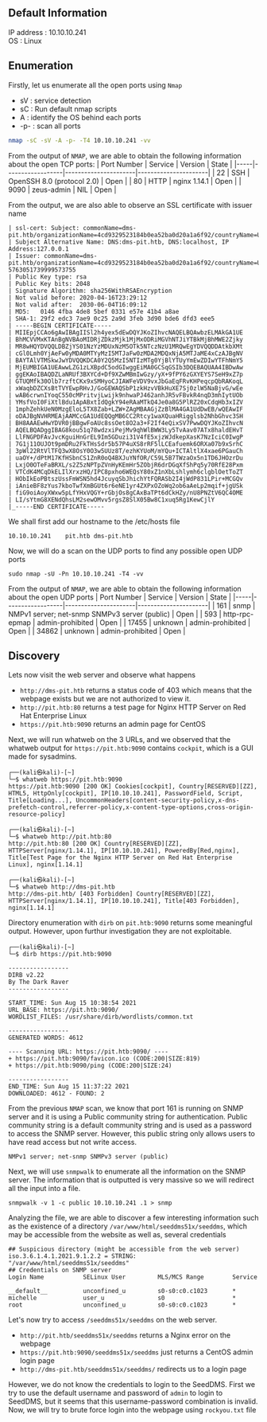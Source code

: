 ## Default Information
IP address : 10.10.10.241\
OS : Linux

## Enumeration
Firstly, let us enumerate all the open ports using ```Nmap```
* sV : service detection
* sC : Run default nmap scripts
* A : identify the OS behind each ports
* -p- : scan all ports

```bash
nmap -sC -sV -A -p- -T4 10.10.10.241 -vv
```

From the output of ```NMAP```, we are able to obtain the following information about the open TCP ports:
| Port Number | Service | Version | State |
|-----|------------------|----------------------|----------------------|
| 22	| SSH | OpenSSH 8.0 (protocol 2.0) | Open |
| 80	| HTTP | nginx 1.14.1 | Open |
| 9090	| zeus-admin | NIL | Open |

From the output, we are also able to observe an SSL certificate with issuer name
```
| ssl-cert: Subject: commonName=dms-pit.htb/organizationName=4cd9329523184b0ea52ba0d20a1a6f92/countryName=US
| Subject Alternative Name: DNS:dms-pit.htb, DNS:localhost, IP Address:127.0.0.1
| Issuer: commonName=dms-pit.htb/organizationName=4cd9329523184b0ea52ba0d20a1a6f92/countryName=US/organizationalUnitName=ca-5763051739999573755
| Public Key type: rsa
| Public Key bits: 2048
| Signature Algorithm: sha256WithRSAEncryption
| Not valid before: 2020-04-16T23:29:12
| Not valid after:  2030-06-04T16:09:12
| MD5:   0146 4fba 4de8 5bef 0331 e57e 41b4 a8ae
| SHA-1: 29f2 edc3 7ae9 0c25 2a9d 3feb 3d90 bde6 dfd3 eee5
| -----BEGIN CERTIFICATE-----
| MIIEpjCCAo6gAwIBAgIISl2h4yex5dEwDQYJKoZIhvcNAQELBQAwbzELMAkGA1UE
| BhMCVVMxKTAnBgNVBAoMIDRjZDkzMjk1MjMxODRiMGVhNTJiYTBkMjBhMWE2Zjky
| MR8wHQYDVQQLDBZjYS01NzYzMDUxNzM5OTk5NTczNzU1MRQwEgYDVQQDDAtkbXMt
| cGl0Lmh0YjAeFw0yMDA0MTYyMzI5MTJaFw0zMDA2MDQxNjA5MTJaME4xCzAJBgNV
| BAYTAlVTMSkwJwYDVQQKDCA0Y2Q5MzI5NTIzMTg0YjBlYTUyYmEwZDIwYTFhNmY5
| MjEUMBIGA1UEAwwLZG1zLXBpdC5odGIwggEiMA0GCSqGSIb3DQEBAQUAA4IBDwAw
| ggEKAoIBAQDZLaNRUf3BXYCd+Df9XZwMBmIwGzy/yX+9fPY6zGXYEYS7SeH9xZ7p
| GTUQMfk30Olb7rzftCKx9xSMHyoCJIAWFeVDV9vxJbGaEqFRvKHPeqcpQbRAKoqL
| xWaqbDZCXsBtTVYEwpRHvJ/GoGEWAQSbP1zkHzvVBkHuXE7Sj0zlW5NaBjvG/wEe
| wAB6crwnIYoqC550cMPritvjLwijk9nhwaPJ462anhJR5vFBvkR4nqD3mhIytUOb
| YMsfVoI0FiXtlBdu1ApABxtIdQgkY94eRAaMTkQ4Je0a8G5PlRZ20xCdqHb3xIZV
| 1mphZehkUeN0MzgEloL5TX8Zab+LZW+ZAgMBAAGjZzBlMA4GA1UdDwEB/wQEAwIF
| oDAJBgNVHRMEAjAAMCcGA1UdEQQgMB6CC2Rtcy1waXQuaHRigglsb2NhbGhvc3SH
| BH8AAAEwHwYDVR0jBBgwFoAUc8ssOet8O2a3+F2If4eQixSV7PwwDQYJKoZIhvcN
| AQELBQADggIBAG8kou51q78wdzxiPejMv9qhWlBWW3Ly5TvAav07ATx8haldEHvT
| LlFNGPDFAvJvcKguiHnGrEL9Im5GDuzi31V4fE5xjzWJdkepXasK7NzIciC0IwgP
| 7G1j11OUJOt9pmDRu2FkTHsSdr5b57P4uXS8rRF5lLCEafuemk6ORXa07b9xSrhC
| 3pWl22RtVlTFQ3wX8OsY0O3w5UUz8T/ezhKYUoM/mYQu+ICTAltlX4xae6PGauCh
| uaOY+/dPtM17KfHSbnCS1ZnR0oQ4BXJuYNfOR/C59L5B7TWzaOx5n1TD6JHOzrDu
| LxjO0OTeFaBRXL/s2Z5zNPTpZVnHyKEmHr5ZObjR6drDGqXfShPq5y70RfE28Pxm
| VTCdK4MCqDkELIlXrxzHQ/IPC8pxho6WEQsY80xZ1nXbLshlymh6clgblOetToZT
| HObIkEoPBtszUssFmWSN5hd4JcuyqSbJhichYtFQRASb2I4jWdP831LPir+MCGQv
| iAnieBF8zYus7kboTwfXmBGUt6r6eNE1yr4ZXPxOZoWq2ob6aAeLp2mqif+jgUSk
| fiG9oiAoyXWxw5pLfYHxVQGY+rGbjOs8gCAxBaTPt6dCkHZy/nU8PNZtV6QC4OME
| LI/sYtmG8XENdQhsLM2sewOMvv5rgsZ8SlX05Bw8C1xuq5Rg1KewCjlY
|_-----END CERTIFICATE-----
```
We shall first add our hostname to the /etc/hosts file
```
10.10.10.241    pit.htb dms-pit.htb
```
Now, we will do a scan on the UDP ports to find any possible open UDP ports
```
sudo nmap -sU -Pn 10.10.10.241 -T4 -vv 
```
From the output of ```NMAP```, we are able to obtain the following information about the open UDP ports
| Port Number | Service | Version | State |
|-----|------------------|----------------------|----------------------|
| 161	| snmp | NMPv1 server; net-snmp SNMPv3 server (public) | Open |
| 593	| http-rpc-epmap | admin-prohibited | Open |
| 17455	| unknown | admin-prohibited | Open |
| 34862	| unknown | admin-prohibited | Open |

## Discovery
Lets now visit the web server and observe what happens
* ```http://dms-pit.htb``` returns a status code of 403 which means that the webpage exists but we are not authorized to view it. 
* ```http://pit.htb:80``` returns a test page for Nginx HTTP Server on Red Hat Enterprise Linux 
* ```https://pit.htb:9090``` returns an admin page for CentOS

Next, we will run whatweb on the 3 URLs, and we observed that the whatweb output for ```https://pit.htb:9090``` contains ```cockpit```, which is a GUI made for sysadmins.
```
┌──(kali㉿kali)-[~]
└─$ whatweb https://pit.htb:9090
https://pit.htb:9090 [200 OK] Cookies[cockpit], Country[RESERVED][ZZ], HTML5, HttpOnly[cockpit], IP[10.10.10.241], PasswordField, Script, Title[Loading...], UncommonHeaders[content-security-policy,x-dns-prefetch-control,referrer-policy,x-content-type-options,cross-origin-resource-policy]
                                                                             
┌──(kali㉿kali)-[~]
└─$ whatweb http://pit.htb:80  
http://pit.htb:80 [200 OK] Country[RESERVED][ZZ], HTTPServer[nginx/1.14.1], IP[10.10.10.241], PoweredBy[Red,nginx], Title[Test Page for the Nginx HTTP Server on Red Hat Enterprise Linux], nginx[1.14.1]
                                                                             
┌──(kali㉿kali)-[~]
└─$ whatweb http://dms-pit.htb
http://dms-pit.htb/ [403 Forbidden] Country[RESERVED][ZZ], HTTPServer[nginx/1.14.1], IP[10.10.10.241], Title[403 Forbidden], nginx[1.14.1]   
```
Directory enumeration with ```dirb``` on ```pit.htb:9090``` returns some meaningful output. However, upon furthur investigation they are not exploitable.
```
┌──(kali㉿kali)-[~]
└─$ dirb https://pit.htb:9090

-----------------
DIRB v2.22    
By The Dark Raver
-----------------

START_TIME: Sun Aug 15 10:38:54 2021
URL_BASE: https://pit.htb:9090/
WORDLIST_FILES: /usr/share/dirb/wordlists/common.txt

-----------------
GENERATED WORDS: 4612

---- Scanning URL: https://pit.htb:9090/ ----
+ https://pit.htb:9090/favicon.ico (CODE:200|SIZE:819)                      
+ https://pit.htb:9090/ping (CODE:200|SIZE:24)                              
                                                                               
-----------------
END_TIME: Sun Aug 15 11:37:22 2021
DOWNLOADED: 4612 - FOUND: 2
```

From the previous ```NMAP``` scan, we know that port 161 is running on SNMP server and it is using a Public community string for authentication. 
Public community string is a default community string and is used as a password to access the SNMP server. However, this public string only allows users to have read access but not write access.
```
NMPv1 server; net-snmp SNMPv3 server (public)
```

Next, we will use ```snmpwalk``` to enumerate all the information on the SNMP server. The information that is outputted is very massive so we will redirect all the input into a file.
```
snmpwalk -v 1 -c public 10.10.10.241 .1 > snmp    
```
Analyzing the file, we are able to discover a few interesting information such as the existence of a directory ```/var/www/html/seeddms51x/seeddms```, which may be accessible from the website as well as, several credentials 
```
## Suspicious directory (might be accessible from the web server)
iso.3.6.1.4.1.2021.9.1.2.2 = STRING: "/var/www/html/seeddms51x/seeddms"
## Credentials on SNMP server
Login Name           SELinux User         MLS/MCS Range        Service

__default__          unconfined_u         s0-s0:c0.c1023       *
michelle             user_u               s0                   *
root                 unconfined_u         s0-s0:c0.c1023       *
```

Let's now try to access ```/seeddms51x/seeddms``` on the web server.
* ```http://pit.htb/seeddms51x/seeddms``` returns a Nginx error on the webpage
* ```https://pit.htb:9090/seeddms51x/seeddms``` just returns a CentOS admin login page
*  ```http://dms-pit.htb/seeddms51x/seeddms/``` redirects us to a login page

However, we do not know the credentials to login to the SeedDMS. First we try to use the default username and password of ```admin``` to login to SeedDMS, but it seems that this username-password combination is invalid. Now, we will try to brute force login into the webpage using ```rockyou.txt``` file

